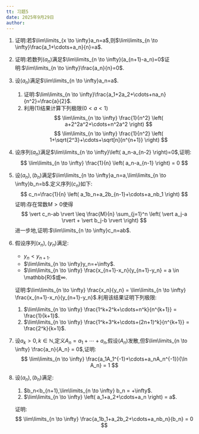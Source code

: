 ```yaml
---
tt: 习题5
date: 2025年9月29日
author: 
---
```


1. 证明:若$\lim\limits_{x \to \infty}a_n=a$,则$\lim\limits_{n \to \infty}\frac{a_1+\cdots+a_n}{n}=a$.
2. 证明:若数列$(a_n)$满足$\lim\limits_{n \to \infty}(a_{n+1}-a_n)=0$证明:$\lim\limits_{n \to \infty}\frac{a_n}{n}=0$.
3. 设$(a_n)$满足$\lim\limits_{n \to \infty}a_n=a$.
	1. 证明:$\lim\limits_{n \to \infty}\frac{a_1+2a_2+\cdots+na_n}{n^2}=\frac{a}{2}$.
	2. 利用(1)结果计算下列极限($0 < a < 1$)
	$$
	\lim\limits_{n \to \infty} \frac{1}{n^2} \left( a+2^2a^2+\cdots+n^2a^2 \right)
	$$
	$$
	\lim\limits_{n \to \infty} \frac{1}{n^2} \left( 1+\sqrt{2^3}+\cdots+\sqrt[n]{n^{n+1}} \right)
	$$
4. 设序列$(a_n)$满足$\lim\limits_{n \to \infty}\left( a_n-a_{n-2} \right)=0$,证明:
$$
\lim\limits_{n \to \infty} \frac{1}{n} \left( a_n-a_{n-1} \right) = 0
$$
5. 设$(a_n),(b_n)$满足$\lim\limits_{n \to \infty}a_n=a,\lim\limits_{n \to \infty}b_n=b$.定义序列$(c_n)$如下:
$$
c_n=\frac{1}{n} \left( a_1b_n+a_2b_{n-1}+\cdots+a_nb_1 \right)
$$
证明:存在常数$M>0$使得
$$
\vert c_n-ab \rvert \leq \frac{M}{n} \sum_{j=1}^n \left( \vert a_j-a \rvert + \vert b_j-b \rvert \right)
$$
进一步地,证明:$\lim\limits_{n \to \infty}c_n=ab$.
6. 假设序列$(x_n),(y_n)$满足:
	- $y_n<y_{n+1}$.
	- $\lim\limits_{n \to \infty}y_n=+\infty$.
	- $\lim\limits_{n \to \infty} \frac{x_{n+1}-x_n}{y_{n+1}-y_n} = a \in \mathbb{R}$或$\infty$.

	证明:$\lim\limits_{n \to \infty} \frac{x_n}{y_n} = \lim\limits_{n \to \infty} \frac{x_{n+1}-x_n}{y_{n+1}-y_n}$.利用该结果证明下列极限:
	1. $\lim\limits_{n \to \infty} \frac{1^k+2^k+\cdots+n^k}{n^{k+1}} = \frac{1}{k+1}$.
	2. $\lim\limits_{n \to \infty} \frac{1^k+3^k+\cdots+(2n+1)^k}{n^{k+1}} = \frac{2^k}{k+1}$.
8. 设$a_k>0,k \in \mathbb{N}$,定义$A_n=a_1+\cdots+a_n$,假设$(A_n)$发散,但$\lim\limits_{n \to \infty} \frac{a_n}{A_n} = 0$,证明:
$$
\lim\limits_{n \to \infty} \frac{a_1A_1^{-1}+\cdots+a_nA_n^{-1}}{\ln A_n} = 1
$$
9. 设$(a_n),(b_n)$满足:
	1. $b_n<b_{n+1},\lim\limits_{n \to \infty} b_n = +\infty$.
	2. $\lim\limits_{n \to \infty} \left( a_1+a_2+\cdots+a_n \right) = a$.

	证明:
	$$
	\lim\limits_{n \to \infty} \frac{a_1b_1+a_2b_2+\cdots+a_nb_n}{b_n} = 0
	$$